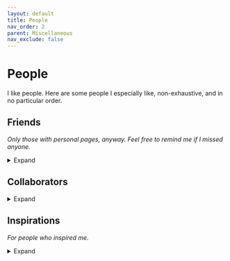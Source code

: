 ```yaml
---
layout: default
title: People
nav_order: 2
parent: Miscellaneous
nav_exclude: false
---
```


# People

I like people. Here are some people I especially like, non-exhaustive, and in no particular order.

## Friends

*Only those with personal pages, anyway.
Feel free to remind me if I missed anyone.*

<details markdown="block">
<summary>Expand</summary>

- [Boxiang 'Shawn' Lyu](https://www.linkedin.com/in/boxiang-lyu)
- [Yixiu Zhao](https://neuroscience.stanford.edu/people/yixiu-zhao)
- [Zhiyang He](https://math.mit.edu/directory/profile.html?pid=2308)
- [Guotong Sun](https://physics.wustl.edu/people/guotong-sun)
- [Yingshan Chang](https://zdxdsw.github.io/)
- [Tamalika Mukherjee](http://www.tamalikamukherjee.com/)
- [Blake Holman](https://blake-holman.github.io/)
- [Rohan Garg](https://rohanvgarg.github.io/index.html)
- [Hongao Wang](https://phijack.github.io/)
- [Hang 'Hesper' Yin](https://yhesper.github.io/)
- [Hanyan Wang](https://apb.ucla.edu/contacts/meet-the-team/hanyan-wang)
- [Xiaohan Li](https://www.dundee.ac.uk/people/xiaohan-li)
- [Peiqi 'dedztbh' Liu](https://github.com/dedztbh)
- [Zhengyi Wang](https://www.artstation.com/rangerwang)
- [Junhan Kong](https://junhankong.com/)
- [Yiqian Wang](https://yiqian-wang.github.io/)
- [Zhe Zhou](https://zhezhouzz.github.io/)

</details>

## Collaborators

<details markdown="block">
<summary>Expand</summary>

- [Elena Grigorescu](https://www.cs.purdue.edu/homes/egrigore/) 
- [Paul Valiant](https://www.cs.purdue.edu/homes/pvaliant/)
- [Young-San Lin](https://mbs.edu/faculty-and-research/faculty/young-san-lin)
- [Samson Zhou](https://samsonzhou.github.io/)
- [Sandeep Silwal](https://sandeepsilwal.com/)
- [Jasper Lee](https://jasperchlee.github.io/)
- [Trung Dang](https://kuroni.github.io/)
- [Nithish Kumar](https://sites.google.com/view/nithishkumarkumar)
- Shreya Nasa
- [Walt McKelvie](https://www.waltmckelvie.com/)
- [Carl Kingsford](https://kingsfordlab.cbd.cmu.edu/)

</details>

## Inspirations

*For people who inspired me.*

<details markdown="block">
<summary>Expand</summary>

- Mom and dad
- Veronica Peet
- [Danny Sleator](http://www.cs.cmu.edu/~sleator/)
- [Kent Quanrud](https://www.kentquanrud.com/)
- Erin Bozzo (Cawley)
- [David Kosbie](https://www.cs.cmu.edu/~koz/)
- [Scott Aaronson](https://www.scottaaronson.com/)

</details>
